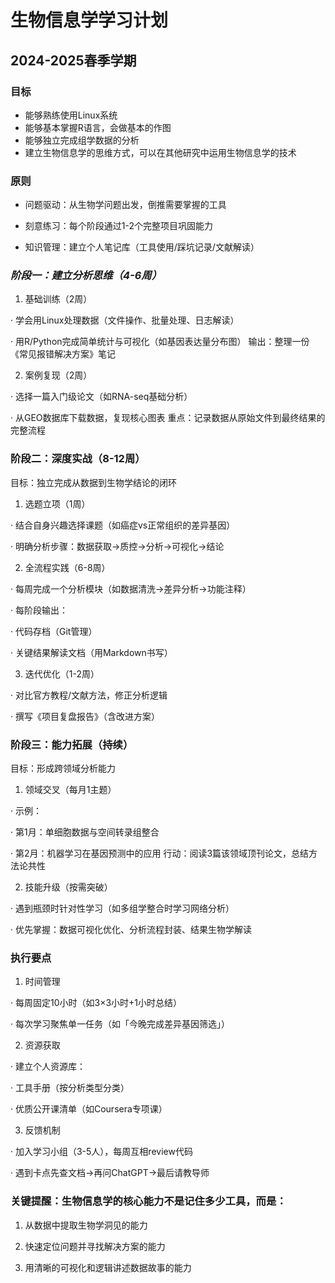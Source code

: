 # 生物信息学学习计划
## 2024-2025春季学期
### 目标
- 能够熟练使用Linux系统
- 能够基本掌握R语言，会做基本的作图
- 能够独立完成组学数据的分析
- 建立生物信息学的思维方式，可以在其他研究中运用生物信息学的技术
### 原则
- 问题驱动：从生物学问题出发，倒推需要掌握的工具

- 刻意练习：每个阶段通过1-2个完整项目巩固能力

- 知识管理：建立个人笔记库（工具使用/踩坑记录/文献解读）

### *阶段一：建立分析思维（4-6周）*
1. 基础训练（2周）

· 学会用Linux处理数据（文件操作、批量处理、日志解读）

· 用R/Python完成简单统计与可视化（如基因表达量分布图）
输出：整理一份《常见报错解决方案》笔记

2. 案例复现（2周）

· 选择一篇入门级论文（如RNA-seq基础分析）

· 从GEO数据库下载数据，复现核心图表
重点：记录数据从原始文件到最终结果的完整流程

### 阶段二：深度实战（8-12周）

目标：独立完成从数据到生物学结论的闭环

1. 选题立项（1周）

· 结合自身兴趣选择课题（如癌症vs正常组织的差异基因）

· 明确分析步骤：数据获取→质控→分析→可视化→结论

2. 全流程实践（6-8周）

· 每周完成一个分析模块（如数据清洗→差异分析→功能注释）

· 每阶段输出：

· 代码存档（Git管理）

· 关键结果解读文档（用Markdown书写）

3. 迭代优化（1-2周）

· 对比官方教程/文献方法，修正分析逻辑

· 撰写《项目复盘报告》（含改进方案）

### 阶段三：能力拓展（持续）

目标：形成跨领域分析能力

1. 领域交叉（每月1主题）

· 示例：

· 第1月：单细胞数据与空间转录组整合

· 第2月：机器学习在基因预测中的应用
行动：阅读3篇该领域顶刊论文，总结方法论共性

2. 技能升级（按需突破）

· 遇到瓶颈时针对性学习（如多组学整合时学习网络分析）

· 优先掌握：数据可视化优化、分析流程封装、结果生物学解读

### 执行要点

1. 时间管理

· 每周固定10小时（如3×3小时+1小时总结）

· 每次学习聚焦单一任务（如「今晚完成差异基因筛选」）

2. 资源获取

· 建立个人资源库：

· 工具手册（按分析类型分类）

· 优质公开课清单（如Coursera专项课）

3. 反馈机制

· 加入学习小组（3-5人），每周互相review代码

· 遇到卡点先查文档→再问ChatGPT→最后请教导师

### 关键提醒：生物信息学的核心能力不是记住多少工具，而是：

1. 从数据中提取生物学洞见的能力

2. 快速定位问题并寻找解决方案的能力

3. 用清晰的可视化和逻辑讲述数据故事的能力
